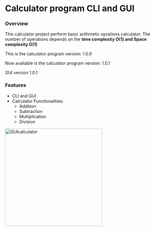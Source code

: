 # Calculator program CLI and GUI

### Overview
<p>
This calculator project perform basic arithmetic oprations calculator. The number of operations depends on the <b>time complexity O(1) and Space complexity O(1) </b>
</p>
This is the calculator program version: 1.0.0

Now available is the calculator program version: 1.0.1

GUI version 1.0.1

### Features
 - CLI and GUI
 - Calculator Functionalities:
   -  Addition
   -  Subtraction
   -  Multiplication
   -  Division

<img width="322" alt="GUIcalculator" src="https://github.com/user-attachments/assets/ec374d3d-6a07-4281-be06-3d00b2a31256">
